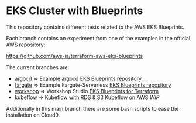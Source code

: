 # EKS Cluster with Blueprints

This repository contains different tests related to the AWS EKS Blueprints.

Each branch contains an experiment from one of the examples in the official AWS repository:

https://github.com/aws-ia/terraform-aws-eks-blueprints

The current branches are:

* [argocd](https://github.com/Cloud-DevOps-Labs/kubernetes-in-aws-the-easy-way/tree/argocd) => Example argocd [EKS Blueprints repository](https://github.com/aws-ia/terraform-aws-eks-blueprints/tree/main/examples/argocd)
* [fargate](https://github.com/Cloud-DevOps-Labs/kubernetes-in-aws-the-easy-way/tree/fargate) => Example Fargate-Serverless [EKS Blueprints repository](https://github.com/aws-ia/terraform-aws-eks-blueprints/tree/main/examples/fargate-serverless)
* [workshop](https://github.com/Cloud-DevOps-Labs/kubernetes-in-aws-the-easy-way/tree/workshop) => Workshop Studio [EKS Blueprints for Terraform](https://catalog.workshops.aws/eks-blueprints-terraform/)
* [kubeflow](https://github.com/Cloud-DevOps-Labs/kubernetes-in-aws-the-easy-way/tree/kubeflow) => Kubeflow with RDS & S3 [Kubeflow on AWS](https://awslabs.github.io/kubeflow-manifests/) *WIP*


Additionally in this main branch there are some bash scripts to ease the installation on Cloud9.
